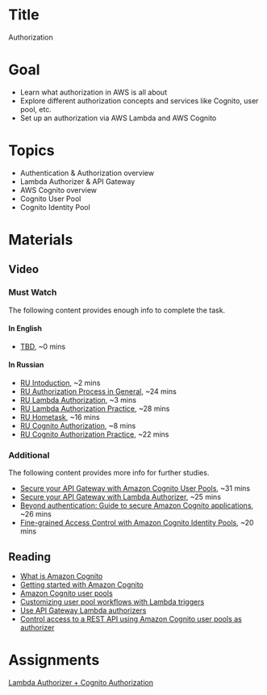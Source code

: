 # Title
Authorization

# Goal
- Learn what authorization in AWS is all about
- Explore different authorization concepts and services like Cognito, user pool, etc.
- Set up an authorization via AWS Lambda and AWS Cognito

# Topics
- Authentication & Authorization overview
- Lambda Authorizer & API Gateway
- AWS Cognito overview
- Cognito User Pool
- Cognito Identity Pool

# Materials

## Video
### Must Watch

The following content provides enough info to complete the task.

#### In English
- [TBD](https://videoportal.epam.com/), ~0 mins

#### In Russian
- [RU Intoduction](https://videoportal.epam.com/playlist/OJM9DLJn/play/qJXqvL7w), ~2 mins
- [RU Authorization Process in General](https://videoportal.epam.com/playlist/OJM9DLJn/play/BYb4y87X), ~24 mins
- [RU Lambda Authorization](https://videoportal.epam.com/playlist/OJM9DLJn/play/va8lG4a1), ~3 mins
- [RU Lambda Authorization Practice](https://videoportal.epam.com/playlist/OJM9DLJn/play/dYPqbQJ2), ~28 mins
- [RU Hometask](https://videoportal.epam.com/playlist/OJM9DLJn/play/zJ0eG474), ~16 mins
- [RU Cognito Authorization](https://videoportal.epam.com/playlist/OJM9DLJn/play/Qa1mGvak), ~8 mins
- [RU Cognito Authorization Practice](https://videoportal.epam.com/playlist/OJM9DLJn/play/ZaDPxlao), ~22 mins

### Additional

The following content provides more info for further studies.
- [Secure your API Gateway with Amazon Cognito User Pools](https://www.youtube.com/watch?v=oFSU6rhFETk), ~31 mins
- [Secure your API Gateway with Lambda Authorizer](https://www.youtube.com/watch?v=al5I9v5Y-kA), ~25 mins
- [Beyond authentication: Guide to secure Amazon Cognito applications](https://www.youtube.com/watch?v=QDR-pX7Ho8k), ~26 mins
- [Fine-grained Access Control with Amazon Cognito Identity Pools](https://www.youtube.com/watch?v=tAUmz94O2Qo), ~20 mins

## Reading
- [What is Amazon Cognito](https://docs.aws.amazon.com/cognito/latest/developerguide/what-is-amazon-cognito.html)
- [Getting started with Amazon Cognito](https://docs.aws.amazon.com/cognito/latest/developerguide/cognito-getting-started.html)
- [Amazon Cognito user pools](https://docs.aws.amazon.com/cognito/latest/developerguide/cognito-user-identity-pools.html)
- [Customizing user pool workflows with Lambda triggers](https://docs.aws.amazon.com/cognito/latest/developerguide/cognito-user-identity-pools-working-with-aws-lambda-triggers.html)
- [Use API Gateway Lambda authorizers](https://docs.aws.amazon.com/apigateway/latest/developerguide/apigateway-use-lambda-authorizer.html)
- [Control access to a REST API using Amazon Cognito user pools as authorizer](https://docs.aws.amazon.com/apigateway/latest/developerguide/apigateway-integrate-with-cognito.html)

# Assignments
[Lambda Authorizer + Cognito Authorization](./task.md)
